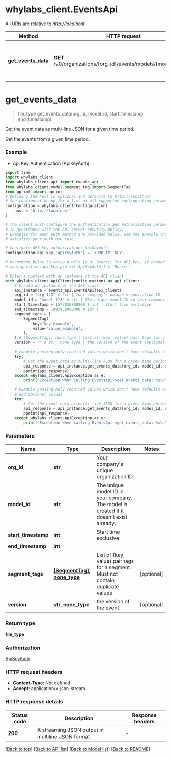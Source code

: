 # whylabs_client.EventsApi

All URIs are relative to *http://localhost*

Method | HTTP request | Description
------------- | ------------- | -------------
[**get_events_data**](EventsApi.md#get_events_data) | **GET** /v0/organizations/{org_id}/events/models/{model_id}/data | Get the event data as multi-line JSON for a given time period.


# **get_events_data**
> file_type get_events_data(org_id, model_id, start_timestamp, end_timestamp)

Get the event data as multi-line JSON for a given time period.

Get the events from a given time period.

### Example

* Api Key Authentication (ApiKeyAuth):

```python
import time
import whylabs_client
from whylabs_client.api import events_api
from whylabs_client.model.segment_tag import SegmentTag
from pprint import pprint
# Defining the host is optional and defaults to http://localhost
# See configuration.py for a list of all supported configuration parameters.
configuration = whylabs_client.Configuration(
    host = "http://localhost"
)

# The client must configure the authentication and authorization parameters
# in accordance with the API server security policy.
# Examples for each auth method are provided below, use the example that
# satisfies your auth use case.

# Configure API key authorization: ApiKeyAuth
configuration.api_key['ApiKeyAuth'] = 'YOUR_API_KEY'

# Uncomment below to setup prefix (e.g. Bearer) for API key, if needed
# configuration.api_key_prefix['ApiKeyAuth'] = 'Bearer'

# Enter a context with an instance of the API client
with whylabs_client.ApiClient(configuration) as api_client:
    # Create an instance of the API class
    api_instance = events_api.EventsApi(api_client)
    org_id = "org-123" # str | Your company's unique organization ID
    model_id = "model-123" # str | The unique model ID in your company. The model is created if it doesn't exist already.
    start_timestamp = 1577836800000 # int | Start time exclusive
    end_timestamp = 1893456000000 # int | 
    segment_tags = [
        SegmentTag(
            key="key_example",
            value="value_example",
        ),
    ] # [SegmentTag], none_type | List of (key, value) pair tags for a segment. Must not contain duplicate values (optional)
    version = "" # str, none_type | the version of the event (optional)

    # example passing only required values which don't have defaults set
    try:
        # Get the event data as multi-line JSON for a given time period.
        api_response = api_instance.get_events_data(org_id, model_id, start_timestamp, end_timestamp)
        pprint(api_response)
    except whylabs_client.ApiException as e:
        print("Exception when calling EventsApi->get_events_data: %s\n" % e)

    # example passing only required values which don't have defaults set
    # and optional values
    try:
        # Get the event data as multi-line JSON for a given time period.
        api_response = api_instance.get_events_data(org_id, model_id, start_timestamp, end_timestamp, segment_tags=segment_tags, version=version)
        pprint(api_response)
    except whylabs_client.ApiException as e:
        print("Exception when calling EventsApi->get_events_data: %s\n" % e)
```


### Parameters

Name | Type | Description  | Notes
------------- | ------------- | ------------- | -------------
 **org_id** | **str**| Your company&#39;s unique organization ID |
 **model_id** | **str**| The unique model ID in your company. The model is created if it doesn&#39;t exist already. |
 **start_timestamp** | **int**| Start time exclusive |
 **end_timestamp** | **int**|  |
 **segment_tags** | [**[SegmentTag], none_type**](SegmentTag.md)| List of (key, value) pair tags for a segment. Must not contain duplicate values | [optional]
 **version** | **str, none_type**| the version of the event | [optional]

### Return type

**file_type**

### Authorization

[ApiKeyAuth](../README.md#ApiKeyAuth)

### HTTP request headers

 - **Content-Type**: Not defined
 - **Accept**: application/x-json-stream


### HTTP response details

| Status code | Description | Response headers |
|-------------|-------------|------------------|
**200** | A streaming JSON output in multiline JSON format |  -  |

[[Back to top]](#) [[Back to API list]](../README.md#documentation-for-api-endpoints) [[Back to Model list]](../README.md#documentation-for-models) [[Back to README]](../README.md)

